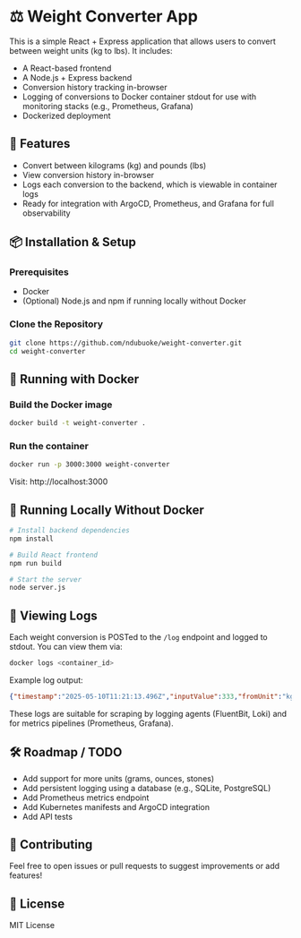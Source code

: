 # ⚖️ Weight Converter App

This is a simple React + Express application that allows users to convert between weight units (kg to lbs). It includes:

- A React-based frontend
- A Node.js + Express backend
- Conversion history tracking in-browser
- Logging of conversions to Docker container stdout for use with monitoring stacks (e.g., Prometheus, Grafana)
- Dockerized deployment

## 🚀 Features

- Convert between kilograms (kg) and pounds (lbs)
- View conversion history in-browser
- Logs each conversion to the backend, which is viewable in container logs
- Ready for integration with ArgoCD, Prometheus, and Grafana for full observability

## 📦 Installation & Setup

### Prerequisites
- Docker
- (Optional) Node.js and npm if running locally without Docker

### Clone the Repository
```bash
git clone https://github.com/ndubuoke/weight-converter.git
cd weight-converter
```

## 🐳 Running with Docker

### Build the Docker image
```bash
docker build -t weight-converter .
```

### Run the container
```bash
docker run -p 3000:3000 weight-converter
```

Visit: http://localhost:3000

## 🧪 Running Locally Without Docker
```bash
# Install backend dependencies
npm install

# Build React frontend
npm run build

# Start the server
node server.js
```

## 📜 Viewing Logs
Each weight conversion is POSTed to the `/log` endpoint and logged to stdout. You can view them via:

```bash
docker logs <container_id>
```

Example log output:

```json
{"timestamp":"2025-05-10T11:21:13.496Z","inputValue":333,"fromUnit":"kg","toUnit":"lbs","convertedValue":734.14}
```

These logs are suitable for scraping by logging agents (FluentBit, Loki) and for metrics pipelines (Prometheus, Grafana).

## 🛠️ Roadmap / TODO
- Add support for more units (grams, ounces, stones)
- Add persistent logging using a database (e.g., SQLite, PostgreSQL)
- Add Prometheus metrics endpoint
- Add Kubernetes manifests and ArgoCD integration
- Add API tests

## 🤝 Contributing
Feel free to open issues or pull requests to suggest improvements or add features!

## 📝 License
MIT License